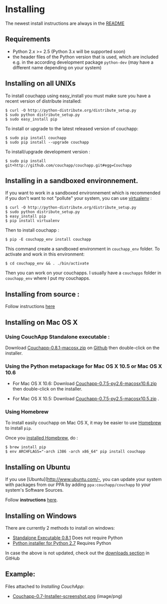# Installing

The newest install instructions are always in the [README](https://github.com/couchapp/couchapp/blob/master/README.rst)

## Requirements

  * Python 2.x >= 2.5 (Python 3.x will be supported soon)
  * the header files of the Python version that is used, which are included e.g. in the according development package `python-dev` (may have a different name depending on your system)

## Installing on all UNIXs

To install couchapp using easy_install you must make sure you have a recent
version of distribute installed:

    
    
    $ curl -O http://python-distribute.org/distribute_setup.py
    $ sudo python distribute_setup.py
    $ sudo easy_install pip
    

To install or upgrade to the latest released version of couchapp:

    
    
    $ sudo pip install couchapp
    $ sudo pip install --upgrade couchapp
    

To install/upgrade development version :

    
    
    $ sudo pip install git+http://github.com/couchapp/couchapp.git#egg=Couchapp
    

## Installing in a sandboxed environnement.

If you want to work in a sandboxed environnement which is recommended if you
don't want to not "pollute" your system, you can use
[virtualenv](http://pypi.python.org/pypi/virtualenv) :

    
    
    $ curl -O http://python-distribute.org/distribute_setup.py
    $ sudo python distribute_setup.py
    $ easy_install pip
    $ pip install virtualenv
    

Then to install couchapp :

    
    
    $ pip -E couchapp_env install couchapp
    

This command create a sandboxed environment in `couchapp_env` folder. To
activate and work in this environment:

    
    
    $ cd couchapp_env && . ./bin/activate
    

Then you can work on your couchapps. I usually have a `couchapps` folder in
`couchapp_env` where I put my couchapps.

## Installing from source :

Follow instructions [here](http://couchapp.org/page/installing-from-source)

## Installing on Mac OS X

### Using CouchApp Standalone executable :

Download [Couchapp-0.8.1-macosx.zip](https://github.com/downloads/couchapp/couchapp/couchapp-0.8.1-macosx.zip) on
[Github](http://github.com/) then double-click on the
installer.

### Using the Python metapackage for Mac OS X 10.5 or Mac OS X 10.6

  * For Mac OS X 10.6: Download [Couchapp-0.7.5-py2.6-macosx10.6.zip](https://github.com/downloads/couchapp/couchapp/Couchapp-0.7.5-py2.6-macosx10.6.zip) then double-click on the installer.

  * For Mac OS X 10.5: Download [Couchapp-0.7.5-py2.5-macosx10.5.zip](https://github.com/downloads/couchapp/couchapp/Couchapp-0.7.5-py2.5-macosx10.5.zip) .

### Using Homebrew

To install easily couchapp on Mac OS X, it may be easier to use
[Homebrew](http://github.com/mxcl/homebrewbrew) to install
`pip`.

Once you [installed Homebrew](http://wiki.github.com/mxcl/homebrew/installation), do :

    
    
    $ brew install pip
    $ env ARCHFLAGS="-arch i386 -arch x86_64" pip install couchapp
    

## Installing on Ubuntu

If you use [Ubuntu](http://www.ubuntu.com/-, you can update your system with
packages from our PPA by adding `ppa:couchapp/couchapp` to your system's
Software Sources.

Follow **instructions**
[here](https://launchpad.net/~couchapp/+archive/couchapp).

## Installing on Windows

There are currently 2 methods to install on windows:

  * [Standalone Executable 0.8.1](https://github.com/downloads/couchapp/couchapp/couchapp-0.8.1-win.zip) Does not require Python
  * [Python installer for Python 2.7](windows-python-installers.md) Requires Python

In case the above is not updated, check out the [downloads section](https://github.com/couchapp/couchapp/downloads)
in GitHub

## Example:

Files attached to _Installing CouchApp_:

  * [Couchapp-0.7-Installer-screenshot.png](attachments/Couchapp-0.7-Installer-screenshot.png) (image/png)

